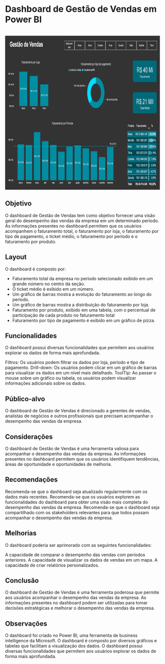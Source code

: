 <h1>Dashboard de Gestão de Vendas em Power BI</h1>
</br>
<img src="/assets/layout.png" alt="Preview do Dashboard de Vendas" width="700" height="500">
</br>


<h2>Objetivo</h2>

O dashboard de Gestão de Vendas tem como objetivo fornecer uma visão geral do desempenho das vendas da empresa em um determinado período. As informações presentes no dashboard permitem que os usuários acompanhem o faturamento total, o faturamento por loja, o faturamento por tipo de pagamento, o ticket médio, o faturamento por período e o faturamento por produto.

<h2>Layout</h2>

O dashboard é composto por: </br> 
- Faturamento total da empresa no período selecionado exibido em um grande número no centro da seção. </br>
- O ticket médio é exibido em um número.</br>
- Um gráfico de barras mostra a evolução do faturamento ao longo do período.</br>
- Um gráfico de barras mostra a distribuição do faturamento por loja.</br>
- Faturamento por produto, exibido em uma tabela, com o percentual de participação de cada produto no faturamento total </br>
- Faturamento por tipo de pagamento é exibido em um gráfico de pizza.</br>

<h2>Funcionalidades</h2>

O dashboard possui diversas funcionalidades que permitem aos usuários explorar os dados de forma mais aprofundada.

Filtros: Os usuários podem filtrar os dados por loja, período e tipo de pagamento.
Drill-down: Os usuários podem clicar em um gráfico de barras para visualizar os dados em um nível mais detalhado.
ToolTip: Ao passar o mouse sobre um gráfico ou tabela, os usuários podem visualizar informações adicionais sobre os dados.
<h2>Público-alvo</h2>

O dashboard de Gestão de Vendas é direcionado a gerentes de vendas, analistas de negócios e outros profissionais que precisam acompanhar o desempenho das vendas da empresa.

<h2>Considerações</h2>

O dashboard de Gestão de Vendas é uma ferramenta valiosa para acompanhar o desempenho das vendas da empresa. As informações presentes no dashboard permitem que os usuários identifiquem tendências, áreas de oportunidade e oportunidades de melhoria.

<h2>Recomendações</h2>

Recomenda-se que o dashboard seja atualizado regularmente com os dados mais recentes.
Recomenda-se que os usuários explorem as funcionalidades do dashboard para obter uma visão mais completa do desempenho das vendas da empresa.
Recomenda-se que o dashboard seja compartilhado com os stakeholders relevantes para que todos possam acompanhar o desempenho das vendas da empresa.
<h2>Melhorias</h2>

O dashboard poderia ser aprimorado com as seguintes funcionalidades:

A capacidade de comparar o desempenho das vendas com períodos anteriores.
A capacidade de visualizar os dados de vendas em um mapa.
A capacidade de criar relatórios personalizados.
<h2>Conclusão</h2>

O dashboard de Gestão de Vendas é uma ferramenta poderosa que permite aos usuários acompanhar o desempenho das vendas da empresa. As informações presentes no dashboard podem ser utilizadas para tomar decisões estratégicas e melhorar o desempenho das vendas da empresa.

<h2>Observações</h2>

O dashboard foi criado no Power BI, uma ferramenta de business intelligence da Microsoft.
O dashboard é composto por diversos gráficos e tabelas que facilitam a visualização dos dados.
O dashboard possui diversas funcionalidades que permitem aos usuários explorar os dados de forma mais aprofundada.